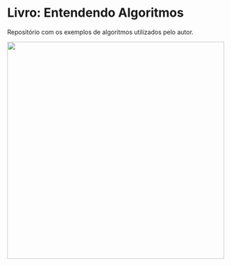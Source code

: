 # Livro: Entendendo Algoritmos
Repositório com os exemplos de algoritmos utilizados pelo autor.



<img src="https://github.com/user-attachments/assets/0d33f778-77dd-4c1c-8b5f-7b09a74a9f01" width="500">
